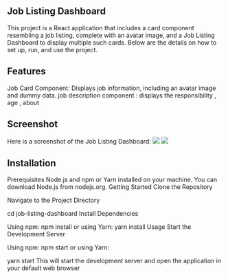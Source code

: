## Job Listing Dashboard
This project is a React application that includes a card component resembling a job listing, complete with an avatar image, and a Job Listing Dashboard to display multiple such cards. Below are the details on how to set up, run, and use the project.

## Features
Job Card Component: Displays job information, including an avatar image and dummy data.
job description component : displays the responsibility , age , about
## Screenshot

Here is a screenshot of the Job Listing Dashboard:
<img src = "first.png"/>
<img src = "second.png"/>

## Installation
Prerequisites
Node.js and npm or Yarn installed on your machine. You can download Node.js from nodejs.org.
Getting Started
Clone the Repository

Navigate to the Project Directory

cd job-listing-dashboard
Install Dependencies

Using npm:
npm install
or using Yarn:
yarn install
Usage
Start the Development Server

Using npm:
npm start
or using Yarn:

yarn start
This will start the development server and open the application in your default web browser 
